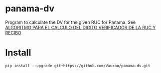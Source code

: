 panama-dv
=========

Program to calculate the DV for the given RUC for Panama.
See [ALGORITMO PARA EL CALCULO DEL DIGITO VERIFICADOR DE LA RUC Y RECIBO](https://www.anip.gob.pa/documentos/DV_RUC.pdf)

# Install

`pip install --upgrade git+https://github.com/Vauxoo/panama-dv.git`
